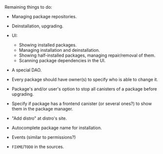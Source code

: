 Remaining things to do:

- Managing package repositories.

- Deinstallation, upgrading.

- UI:
    - Showing installed packages.
    - Managing installation and deinstallation.
    - Showing half-installed packages, managing repair/removal of them.
    - Scanning package dependencies in the UI.

- A special DAO.

- Every package should have owner(s) to specify who is able to change it.

- Package's and/or user's option to stop all canisters of a package before upgrading.

- Specify if package has a frontend canister (or several ones?) to show them
  in the package manager.

- "Add distro" at distro's site.

- Autocomplete package name for installation.

- Events (similar to permissions?)

- `FIXME`/`TODO` in the sources.